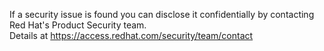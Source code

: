 If a security issue is found you can disclose it confidentially by contacting Red Hat's Product Security team.  
Details at https://access.redhat.com/security/team/contact
